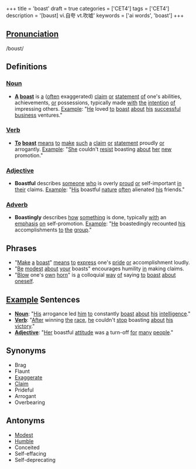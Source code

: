 +++
title = 'boast'
draft = true
categories = ['CET4']
tags = ['CET4']
description = '[bəust] vi.自夸 vt.吹嘘'
keywords = ['ai words', 'boast']
+++

## [Pronunciation](/post/pronunciation/)
/boʊst/

## Definitions
### [Noun](/post/noun/)
- **[A](/post/a/) [boast](/post/boast/)** is [a](/post/a/) ([often](/post/often/) exaggerated) [claim](/post/claim/) [or](/post/or/) [statement](/post/statement/) [of](/post/of/) one's abilities, achievements, [or](/post/or/) possessions, typically made [with](/post/with/) [the](/post/the/) [intention](/post/intention/) [of](/post/of/) impressing others. [Example](/post/example/): "[He](/post/he/) loved [to](/post/to/) [boast](/post/boast/) [about](/post/about/) [his](/post/his/) [successful](/post/successful/) [business](/post/business/) ventures."

### [Verb](/post/verb/)
- **[To](/post/to/) [boast](/post/boast/)** [means](/post/means/) [to](/post/to/) [make](/post/make/) [such](/post/such/) [a](/post/a/) [claim](/post/claim/) [or](/post/or/) [statement](/post/statement/) proudly [or](/post/or/) arrogantly. [Example](/post/example/): "[She](/post/she/) couldn't [resist](/post/resist/) boasting [about](/post/about/) [her](/post/her/) [new](/post/new/) promotion."

### [Adjective](/post/adjective/)
- **Boastful** describes [someone](/post/someone/) [who](/post/who/) is overly [proud](/post/proud/) [or](/post/or/) self-important [in](/post/in/) [their](/post/their/) claims. [Example](/post/example/): "[His](/post/his/) boastful [nature](/post/nature/) [often](/post/often/) alienated [his](/post/his/) friends."

### [Adverb](/post/adverb/)
- **Boastingly** describes [how](/post/how/) [something](/post/something/) is done, typically [with](/post/with/) an [emphasis](/post/emphasis/) [on](/post/on/) self-promotion. [Example](/post/example/): "[He](/post/he/) boastedingly recounted [his](/post/his/) accomplishments [to](/post/to/) [the](/post/the/) [group](/post/group/)."

## Phrases
- "[Make](/post/make/) [a](/post/a/) [boast](/post/boast/)" [means](/post/means/) [to](/post/to/) [express](/post/express/) one's [pride](/post/pride/) [or](/post/or/) accomplishment loudly.
- "[Be](/post/be/) [modest](/post/modest/) [about](/post/about/) [your](/post/your/) boasts" encourages humility [in](/post/in/) making claims.
- "[Blow](/post/blow/) one's [own](/post/own/) [horn](/post/horn/)" is [a](/post/a/) colloquial [way](/post/way/) [of](/post/of/) saying [to](/post/to/) [boast](/post/boast/) [about](/post/about/) [oneself](/post/oneself/).

## [Example](/post/example/) Sentences
- **[Noun](/post/noun/)**: "[His](/post/his/) arrogance led [him](/post/him/) [to](/post/to/) constantly [boast](/post/boast/) [about](/post/about/) [his](/post/his/) [intelligence](/post/intelligence/)."
- **[Verb](/post/verb/)**: "[After](/post/after/) winning [the](/post/the/) [race](/post/race/), [he](/post/he/) couldn't [stop](/post/stop/) boasting [about](/post/about/) [his](/post/his/) [victory](/post/victory/)."
- **[Adjective](/post/adjective/)**: "[Her](/post/her/) boastful [attitude](/post/attitude/) was [a](/post/a/) turn-off [for](/post/for/) [many](/post/many/) [people](/post/people/)."

## Synonyms
- Brag
- Flaunt
- [Exaggerate](/post/exaggerate/)
- [Claim](/post/claim/)
- Prideful
- Arrogant
- Overbearing

## Antonyms
- [Modest](/post/modest/)
- [Humble](/post/humble/)
- Conceited
- Self-effacing
- Self-deprecating
